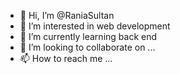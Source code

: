 - 👋 Hi, I’m @RaniaSultan
- 👀 I’m interested in web development 
- 🌱 I’m currently learning back end 
- 💞️ I’m looking to collaborate on ...
- 📫 How to reach me ...

<!---
RaniaSultan/RaniaSultan is a ✨ special ✨ repository because its `README.md` (this file) appears on your GitHub profile.
You can click the Preview link to take a look at your changes.
--->
